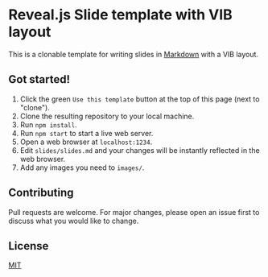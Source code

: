 # Reveal.js Slide template with VIB layout

This is a clonable template for writing slides in [Markdown]() with a VIB layout.

## Got started!

1. Click the green `Use this template` button at the top of this page (next to "clone").
1. Clone the resulting repository to your local machine.
1. Run `npm install`.
1. Run `npm start` to start a live web server.
1. Open a web browser at `localhost:1234`.
1. Edit `slides/slides.md` and your changes will be instantly reflected in the web browser.
1. Add any images you need to `images/`.

## Contributing

Pull requests are welcome. For major changes, please open an issue first
to discuss what you would like to change.

## License

[MIT](https://choosealicense.com/licenses/mit/)
